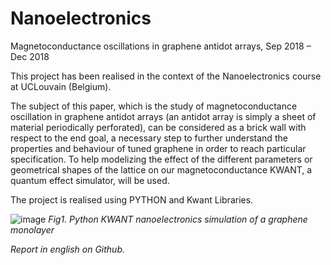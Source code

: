 # Nanoelectronics

Magnetoconductance oscillations in graphene antidot arrays, Sep 2018 – Dec 2018

This project has been realised in the context of the Nanoelectronics course at UCLouvain (Belgium).

The subject of this paper, which is the study of magnetoconductance oscillation in graphene antidot arrays (an antidot array is simply a sheet of material periodically perforated), can be considered as a brick wall with respect to the end goal, a necessary step to further understand the properties and behaviour of tuned graphene in order to reach particular specification. To help modelizing the effect of the different parameters or geometrical shapes of the lattice on our magnetoconductance KWANT, a quantum effect simulator, will be used.

The project is realised using PYTHON and Kwant Libraries.

![image](https://user-images.githubusercontent.com/48290004/153200446-2578a426-b3c1-467f-a345-518e66f7c8eb.png)
*Fig1. Python KWANT nanoelectronics simulation of a graphene monolayer*

*Report in english on Github.*
